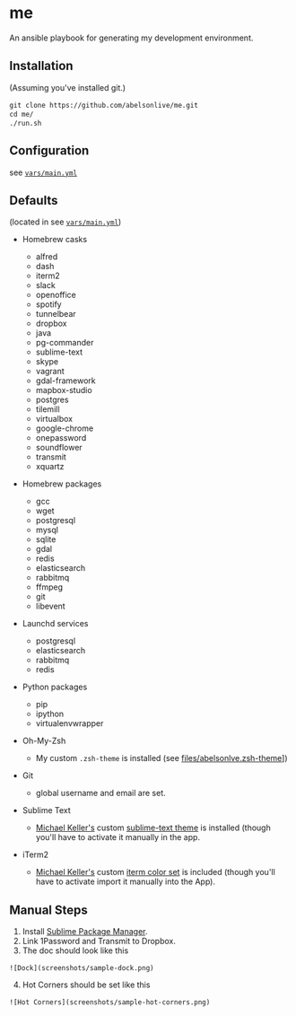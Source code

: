 # me

An ansible playbook for generating my development environment.

## Installation
(Assuming you've installed git.)
``` 
git clone https://github.com/abelsonlive/me.git
cd me/
./run.sh 
```

## Configuration 

see [`vars/main.yml`](vars/mail.yml)

## Defaults

(located in see [`vars/main.yml`](vars/mail.yml))

* Homebrew casks

  - alfred
  - dash
  - iterm2
  - slack
  - openoffice
  - spotify
  - tunnelbear
  - dropbox
  - java
  - pg-commander
  - sublime-text
  - skype
  - vagrant
  - gdal-framework
  - mapbox-studio
  - postgres
  - tilemill
  - virtualbox
  - google-chrome
  - onepassword
  - soundflower
  - transmit
  - xquartz

* Homebrew packages

  - gcc 
  - wget 
  - postgresql
  - mysql
  - sqlite
  - gdal
  - redis
  - elasticsearch 
  - rabbitmq 
  - ffmpeg
  - git
  - libevent

* Launchd services

  - postgresql
  - elasticsearch
  - rabbitmq 
  - redis 

* Python packages 

  - pip
  - ipython
  - virtualenvwrapper

* Oh-My-Zsh 

  - My custom `.zsh-theme` is installed (see [files/abelsonlve.zsh-theme](files/abelsonlve.zsh-theme)])

* Git 
  - global username and email are set.

* Sublime Text 

  - [Michael Keller's](http://twitter.com/mhkeller) custom [sublime-text theme](git://github.com/mhkeller/spacegray.git) is installed (though you'll have to activate it manually in the app.

* iTerm2 

  - [Michael Keller's](http://twitter.com/mhkeller) custom [iterm color set](files/SpaceGrayEighties.itermcolors) is included (though you'll have to activate import it manually into the App).


## Manual Steps

  1. Install [Sublime Package Manager](http://sublime.wbond.net/installation).
  2. Link 1Password and Transmit to Dropbox.
  3. The doc should look like this

    ![Dock](screenshots/sample-dock.png)

  4. Hot Corners should be set like this

    ![Hot Corners](screenshots/sample-hot-corners.png)


